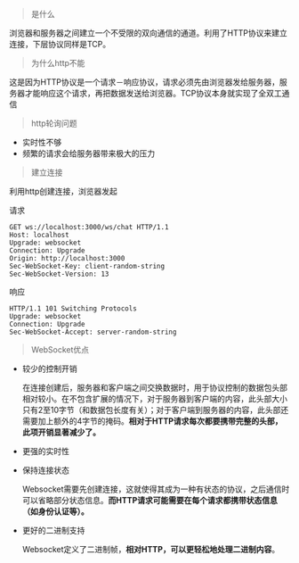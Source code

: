 > 是什么

浏览器和服务器之间建立一个不受限的双向通信的通道。利用了HTTP协议来建立连接，下层协议同样是TCP。

> 为什么http不能

这是因为HTTP协议是一个请求－响应协议，请求必须先由浏览器发给服务器，服务器才能响应这个请求，再把数据发送给浏览器。TCP协议本身就实现了全双工通信

> http轮询问题

- 实时性不够
- 频繁的请求会给服务器带来极大的压力



> 建立连接

利用http创建连接，浏览器发起

请求

```
GET ws://localhost:3000/ws/chat HTTP/1.1
Host: localhost
Upgrade: websocket
Connection: Upgrade
Origin: http://localhost:3000
Sec-WebSocket-Key: client-random-string
Sec-WebSocket-Version: 13
```

响应

```
HTTP/1.1 101 Switching Protocols
Upgrade: websocket
Connection: Upgrade
Sec-WebSocket-Accept: server-random-string
```



> WebSocket优点

- 较少的控制开销

  在连接创建后，服务器和客户端之间交换数据时，用于协议控制的数据包头部相对较小。在不包含扩展的情况下，对于服务器到客户端的内容，此头部大小只有2至10字节（和数据包长度有关）；对于客户端到服务器的内容，此头部还需要加上额外的4字节的掩码。**相对于HTTP请求每次都要携带完整的头部，此项开销显著减少了。**

- 更强的实时性

- 保持连接状态

  Websocket需要先创建连接，这就使得其成为一种有状态的协议，之后通信时可以省略部分状态信息。**而HTTP请求可能需要在每个请求都携带状态信息（如身份认证等）。**

- 更好的二进制支持

  Websocket定义了二进制帧，**相对HTTP，可以更轻松地处理二进制内容**。



















